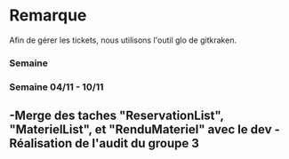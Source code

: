 # Remarque

Afin de gérer les tickets, nous utilisons l'outil glo de gitkraken.

### Semaine 

### Semaine 04/11 - 10/11

-Merge des taches "ReservationList", "MaterielList", et "RenduMateriel" avec le dev 
-Réalisation de l'audit du groupe 3
-

